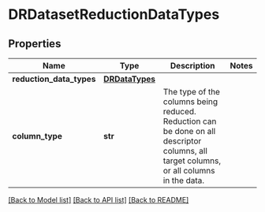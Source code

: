 # DRDatasetReductionDataTypes


## Properties
Name | Type | Description | Notes
------------ | ------------- | ------------- | -------------
**reduction_data_types** | [**DRDataTypes**](DRDataTypes.md) |  | 
**column_type** | **str** | The type of the columns being reduced. Reduction can be done on all descriptor columns, all target columns, or all columns in the data. | 

[[Back to Model list]](../README.md#documentation-for-models) [[Back to API list]](../README.md#documentation-for-api-endpoints) [[Back to README]](../README.md)


